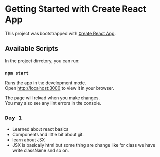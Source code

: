 # Getting Started with Create React App

This project was bootstrapped with [Create React App](https://github.com/facebook/create-react-app).

## Available Scripts

In the project directory, you can run:

### `npm start`

Runs the app in the development mode.\
Open [http://localhost:3000](http://localhost:3000) to view it in your browser.

The page will reload when you make changes.\
You may also see any lint errors in the console.

## `Day 1`
- Learned about react basics
- Components and little bit about git.
- learn about JSX
- JSX is basically html but some thing are change like for class we have write className snd so on.
